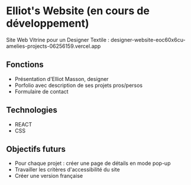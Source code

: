 # Elliot's Website (en cours de développement)

Site Web Vitrine pour un Designer Textile : designer-website-eoc60x6cu-amelies-projects-06256159.vercel.app

## Fonctions

- Présentation d'Elliot Masson, designer
- Porfolio avec description de ses projets pros/persos
- Formulaire de contact

## Technologies

- REACT
- CSS

## Objectifs futurs

- Pour chaque projet : créer une page de détails en mode pop-up
- Travailler les critères d'accessibilité du site
- Créer une version française
